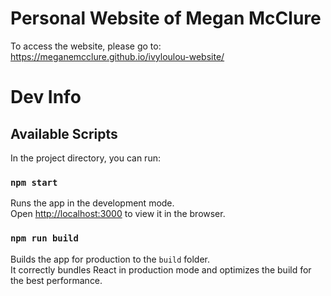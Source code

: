 # Personal Website of Megan McClure

To access the website, please go to: https://meganemcclure.github.io/ivyloulou-website/

# Dev Info

## Available Scripts

In the project directory, you can run:

### `npm start`

Runs the app in the development mode.\
Open [http://localhost:3000](http://localhost:3000) to view it in the browser.

### `npm run build`

Builds the app for production to the `build` folder.\
It correctly bundles React in production mode and optimizes the build for the best performance.
